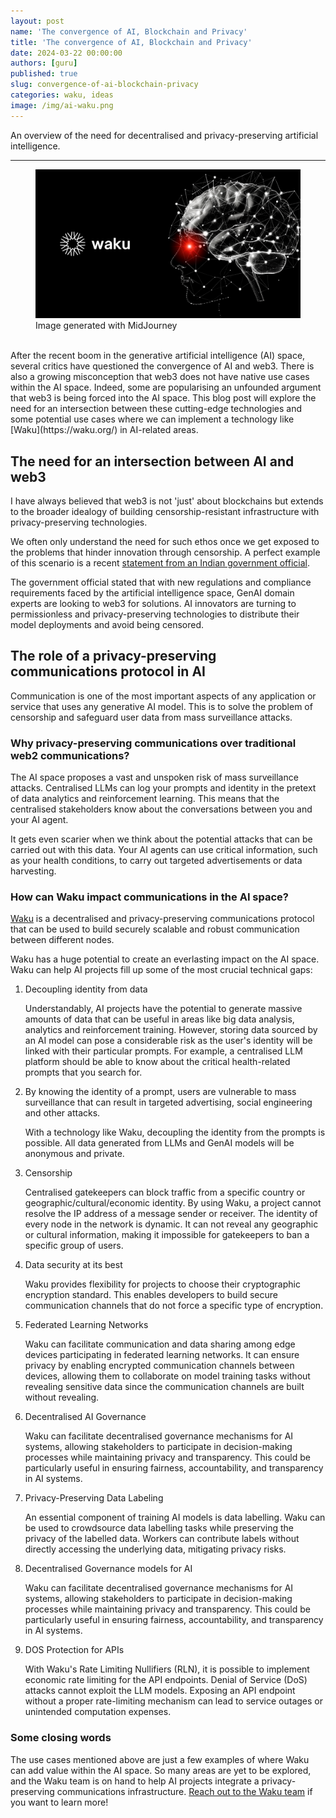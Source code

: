 ```yaml
---
layout: post
name: 'The convergence of AI, Blockchain and Privacy'
title: 'The convergence of AI, Blockchain and Privacy'
date: 2024-03-22 00:00:00
authors: [guru]
published: true
slug: convergence-of-ai-blockchain-privacy
categories: waku, ideas
image: /img/ai-waku.png
---
```


An overview of the need for decentralised and privacy-preserving artificial intelligence.

<!--truncate-->

---

<figure>
    <img src="/img/ai-waku.png"
         alt="header-image" />
    <figcaption>Image generated with MidJourney</figcaption>
</figure>

<br />
After the recent boom in the generative artificial intelligence (AI) space, several critics have questioned the convergence of AI and web3. There is also a growing misconception that web3 does not have native use cases within the AI space. Indeed, some are popularising an unfounded argument that web3 is being forced into the AI space. This blog post will explore the need for an intersection between these cutting-edge technologies and some potential use cases where we can implement a technology like [Waku](https://waku.org/) in AI-related areas.


## The need for an intersection between AI and web3

I have always believed that web3 is not 'just' about blockchains but extends to the broader idealogy of building censorship-resistant infrastructure with privacy-preserving technologies.

We often only understand the need for such ethos once we get exposed to the problems that hinder innovation through censorship. A perfect example of this scenario is a recent [statement from an Indian government official](https://timesofindia.indiatimes.com/gadgets-news/government-to-tech-companies-take-permission-before-launching-ai-models-in-india/articleshow/108167769.cms).

The government official stated that with new regulations and compliance requirements faced by the artificial intelligence space, GenAI domain experts are looking to web3 for solutions. AI innovators are turning to permissionless and privacy-preserving technologies to distribute their model deployments and avoid being censored.


## The role of a privacy-preserving communications protocol in AI

Communication is one of the most important aspects of any application or service that uses any generative AI model. This is to solve the problem of censorship and safeguard user data from mass surveillance attacks.


### **Why privacy-preserving communications over traditional web2 communications?**

The AI space proposes a vast and unspoken risk of mass surveillance attacks. Centralised LLMs can log your prompts and identity in the pretext of data analytics and reinforcement learning. This means that the centralised stakeholders know about the conversations between you and your AI agent.

It gets even scarier when we think about the potential attacks that can be carried out with this data. Your AI agents can use critical information, such as your health conditions, to carry out targeted advertisements or data harvesting.


### **How can Waku impact communications in the AI space?**

[Waku](https://waku.org/) is a decentralised and privacy-preserving communications protocol that can be used to build securely scalable and robust communication between different nodes.

Waku has a huge potential to create an everlasting impact on the AI space. Waku can help AI projects fill up some of the most crucial technical gaps:


1. Decoupling identity from data

    Understandably, AI projects have the potential to generate massive amounts of data that can be useful in areas like big data analysis, analytics and reinforcement training. However, storing data sourced by an AI model can pose a considerable risk as the user's identity will be linked with their particular prompts. For example, a centralised LLM platform should be able to know about the critical health-related prompts that you search for.

2. By knowing the identity of a prompt, users are vulnerable to mass surveillance that can result in targeted advertising, social engineering and other attacks.

    With a technology like Waku, decoupling the identity from the prompts is possible. All data generated from LLMs and GenAI models will be anonymous and private.

3. Censorship

    Centralised gatekeepers can block traffic from a specific country or geographic/cultural/economic identity. By using Waku, a project cannot resolve the IP address of a message sender or receiver. The identity of every node in the network is dynamic. It can not reveal any geographic or cultural information, making it impossible for gatekeepers to ban a specific group of users.

4. Data security at its best

    Waku provides flexibility for projects to choose their cryptographic encryption standard. This enables developers to build secure communication channels that do not force a specific type of encryption.

5. Federated Learning Networks

    Waku can facilitate communication and data sharing among edge devices participating in federated learning networks. It can ensure privacy by enabling encrypted communication channels between devices, allowing them to collaborate on model training tasks without revealing sensitive data since the communication channels are built without revealing.

6. Decentralised AI Governance

    Waku can facilitate decentralised governance mechanisms for AI systems, allowing stakeholders to participate in decision-making processes while maintaining privacy and transparency. This could be particularly useful in ensuring fairness, accountability, and transparency in AI systems.

7. Privacy-Preserving Data Labeling

    An essential component of training AI models is data labelling. Waku can be used to crowdsource data labelling tasks while preserving the privacy of the labelled data. Workers can contribute labels without directly accessing the underlying data, mitigating privacy risks.

8. Decentralised Governance models for AI

    Waku can facilitate decentralised governance mechanisms for AI systems, allowing stakeholders to participate in decision-making processes while maintaining privacy and transparency. This could be particularly useful in ensuring fairness, accountability, and transparency in AI systems.

9. DOS Protection for APIs

    With Waku's Rate Limiting Nullifiers (RLN), it is possible to implement economic rate limiting for the API endpoints. Denial of Service (DoS) attacks cannot exploit the LLM models. Exposing an API endpoint without a proper rate-limiting mechanism can lead to service outages or unintended computation expenses.


### **Some closing words**

The use cases mentioned above are just a few examples of where Waku can add value within the AI space. So many areas are yet to be explored, and the Waku team is on hand to help AI projects integrate a privacy-preserving communications infrastructure. [Reach out to the Waku team](https://discord.waku.org/) if you want to learn more!

